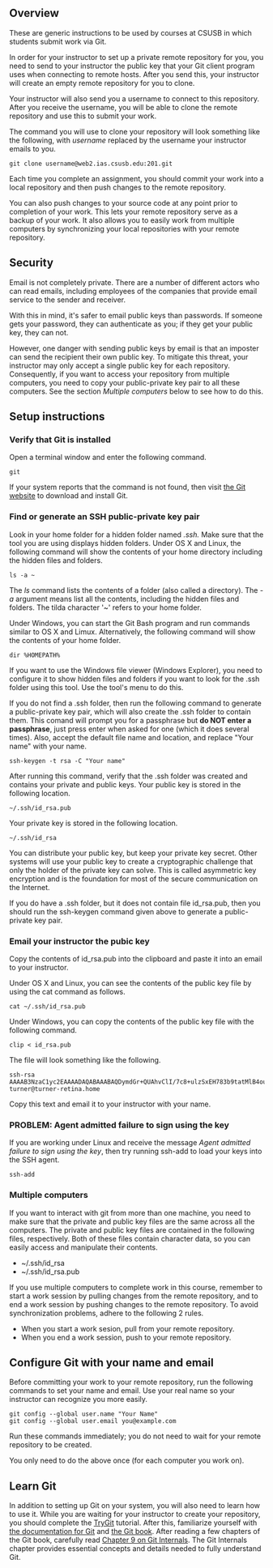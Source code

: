 ## Overview

These are generic instructions to be used by courses at CSUSB
in which students submit work via Git.

In order for your instructor to set up a private remote repository for you,
you need to send to your instructor the public key that your Git client
program uses when connecting to remote hosts.
After you send this, your instructor will create an empty
remote repository for you to clone.

Your instructor will also send you a username to
connect to this repository.
After you receive the username, you will be able
to clone the remote repository and use this to submit your work.

The command you will use to clone your repository will
look something like the following, with _username_
replaced by the username your instructor emails to you.

    git clone username@web2.ias.csusb.edu:201.git

Each time you complete an assignment,
you should commit your work into a local repository
and then push changes to the remote repository.

You can also push changes to your source code at any point
prior to completion of your work.
This lets your remote repository serve as a backup
of your work.  It also allows you to easily work from
multiple computers by synchronizing your local repositories with
your remote repository.

## Security

Email is not completely private.
There are a number of different actors who can read
emails, including employees of the companies that
provide email service to the sender and receiver.

With this in mind,
it's safer to email public keys than passwords.
If someone gets your password, they can authenticate as you;
if they get your public key, they can not.

However, one danger with sending public keys by email
is that an imposter
can send the recipient their own public key.
To mitigate this threat,
your instructor may only accept a single public key for each repository.
Consequently, if you want to access your repository from multiple computers,
you need to copy your public-private key pair to all these computers.
See the section _Multiple computers_ below to see how to do this.

## Setup instructions

### Verify that Git is installed

Open a terminal window and enter the following command.

    git

If your system reports that the command is not found,
then visit [the Git website](http://git-scm.com/) to download and install Git.

### Find or generate an SSH public-private key pair

Look in your home folder for a hidden folder named _.ssh._
Make sure that the tool you are using displays hidden folders.
Under OS X and Linux, the following command will show the contents
of your home directory including the hidden files and folders.

    ls -a ~

The _ls_ command lists the contents of a folder (also called a directory).
The _-a_ argument means list all the contents, including the hidden
files and folders.  The tilda character '~' refers to your home folder.

Under Windows, you can start the Git Bash program
and run commands similar to OS X and Limux.
Alternatively, the following command will show the contents of your home folder.

    dir %HOMEPATH%

If you want to use the Windows file viewer (Windows Explorer),
you need to configure it to show hidden files and folders
if you want to look for the .ssh folder using this tool.
Use the tool's menu to do this.

If you do not find a .ssh folder, then run the following command
to generate a public-private key pair, which will also create the
.ssh folder to contain them.
This comand will prompt you for a passphrase but __do NOT enter a passphrase__,
just press enter when asked for one (which it does several times).
Also, accept the default file name and location, and
replace "Your name" with your name.

    ssh-keygen -t rsa -C "Your name"

After running this command, verify that the .ssh folder was created and
contains your private and public keys.
Your public key is stored in the following location.

    ~/.ssh/id_rsa.pub

Your private key is stored in the following location.

    ~/.ssh/id_rsa

You can distribute your public key, but keep your private key secret.
Other systems will use your public key to create a
cryptographic challenge that only the holder of the private key can solve.
This is called asymmetric key encryption and is the foundation for most
of the secure communication on the Internet.

If you do have a .ssh folder, but it does not contain file id_rsa.pub,
then you should run the ssh-keygen command given above to generate
a public-private key pair.

### Email your instructor the pubic key

Copy the contents of id_rsa.pub into the clipboard and paste it
into an email to your instructor.

Under OS X and Linux, you can see the contents of the public key file
by using the cat command as follows.

    cat ~/.ssh/id_rsa.pub

Under Windows, you can copy the contents of the public key file
with the following command.

    clip < id_rsa.pub

The file will look something like the following.

````
ssh-rsa AAAAB3NzaC1yc2EAAAADAQABAAABAQDymdGr+QUAhvClI/7c8+ulzSxEH783b9tatMlB4ou53YgOTYrsJEN2rLilpgPeM6pxHt3EtD5aVO8boklZmzpwy/eDHSq8Dxzdhv+lxzv8KmRm8wX7vkBgezrQHoBcjWDyiztH/2MoE5uL42yT3goGPBXsbx/rq0QrwUxnzqNMjJ0R2HsWqF5VV/t0G0mJfgZVuCVBokSMmmuKof1KtUk+R0zTlxCMUhc7EMWf39gVXc6+JWJJqthV71VY8mX4y0CSsNa0/ILMIlyUV7kd4OLPi7qwjAlA292tsh+n3McaQAwWIuKJmO6gIq5rAvDsiIXbKQGaoVd4Sb6ABUuMgVo9 turner@turner-retina.home
````

Copy this text and email it to your instructor with your name.

### PROBLEM: Agent admitted failure to sign using the key

If you are working under Linux and receive the message
_Agent admitted failure to sign using the key_, then try running
ssh-add to load your keys into the SSH agent.

    ssh-add

### Multiple computers

If you want to interact with git from more than one machine,
you need to make sure that the private and public key files 
are the same across all the computers.
The private and public key files are contained in the following
files, respectively.
Both of these files contain character data,
so you can easily access and manipulate their contents.

- ~/.ssh/id_rsa
- ~/.ssh/id_rsa.pub

If you use multiple computers to complete work in this course,
remember to start a work session by pulling changes from the
remote repository, and to end a work session
by pushing changes to the remote repository.
To avoid synchronization problems, adhere to the following 2 rules.

- When you start a work sesion, pull from your remote repository.
- When you end a work session, push to your remote repository.

## Configure Git with your name and email

Before committing your work to your remote repository,
run the following commands to set your name and email.
Use your real name so your instructor can recognize you more easily.

    git config --global user.name "Your Name"
    git config --global user.email you@example.com

Run these commands immediately;
you do not need to wait for your remote repository to be created.

You only need to do the above once (for each computer you work on).

## Learn Git

In addition to setting up Git on your system,
you will also need to learn how to use it.
While you are waiting for your instructor to create your repository,
you should complete the
[TryGit](http://try.github.io/levels/1/challenges/1) tutorial.
After this, familiarize yourself with
[the documentation for Git](http://git-scm.com/doc)
and [the Git book](http://git-scm.com/book).
After reading a few chapters of the Git book, carefully read 
[Chapter 9 on Git Internals](http://git-scm.com/book/en/Git-Internals).
The Git Internals chapter provides essential concepts
and details needed to fully understand Git.

